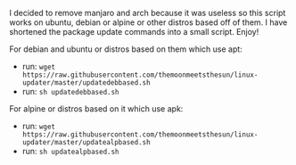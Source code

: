 I decided to remove manjaro and arch because it was useless
so this script works on ubuntu, debian or alpine or other distros based off of them. I have shortened the package update commands into a small script. Enjoy!

For debian and ubuntu or distros based on them which use apt:
- run: `wget https://raw.githubusercontent.com/themoonmeetsthesun/linux-updater/master/updatedebbased.sh`
- run: `sh updatedebbased.sh`

For alpine or distros based on it which use apk:
- run: `wget https://raw.githubusercontent.com/themoonmeetsthesun/linux-updater/master/updatealpbased.sh`
- run: `sh updatealpbased.sh`
